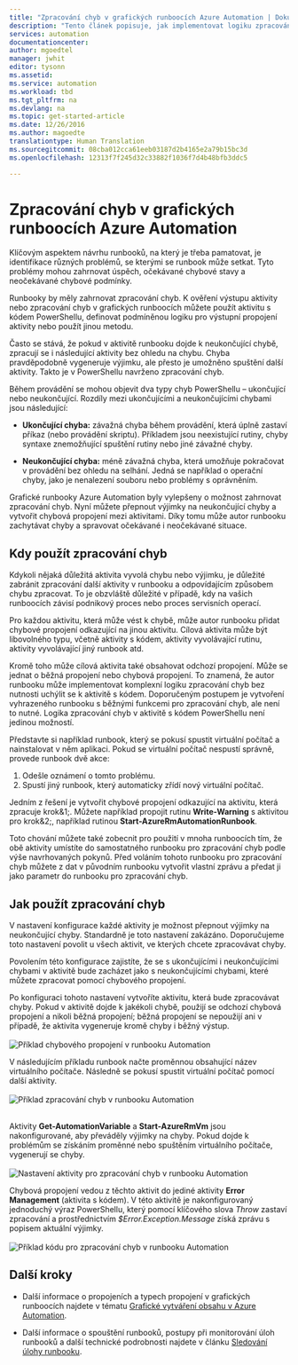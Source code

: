 ```yaml
---
title: "Zpracování chyb v grafických runboocích Azure Automation | Dokumentace Microsoftu"
description: "Tento článek popisuje, jak implementovat logiku zpracování chyb v grafických runboocích Azure Automation."
services: automation
documentationcenter: 
author: mgoedtel
manager: jwhit
editor: tysonn
ms.assetid: 
ms.service: automation
ms.workload: tbd
ms.tgt_pltfrm: na
ms.devlang: na
ms.topic: get-started-article
ms.date: 12/26/2016
ms.author: magoedte
translationtype: Human Translation
ms.sourcegitcommit: 08cba012cca61eeb03187d2b4165e2a79b15bc3d
ms.openlocfilehash: 12313f7f245d32c33882f1036f7d4b48bfb3ddc5

---
```


# <a name="error-handling-in-azure-automation-graphical-runbooks"></a>Zpracování chyb v grafických runboocích Azure Automation

Klíčovým aspektem návrhu runbooků, na který je třeba pamatovat, je identifikace různých problémů, se kterými se runbook může setkat. Tyto problémy mohou zahrnovat úspěch, očekávané chybové stavy a neočekávané chybové podmínky.

Runbooky by měly zahrnovat zpracování chyb. K ověření výstupu aktivity nebo zpracování chyb v grafických runboocích můžete použít aktivitu s kódem PowerShellu, definovat podmíněnou logiku pro výstupní propojení aktivity nebo použít jinou metodu.          

Často se stává, že pokud v aktivitě runbooku dojde k neukončující chybě, zpracují se i následující aktivity bez ohledu na chybu. Chyba pravděpodobně vygeneruje výjimku, ale přesto je umožněno spuštění další aktivity. Takto je v PowerShellu navrženo zpracování chyb.    

Během provádění se mohou objevit dva typy chyb PowerShellu – ukončující nebo neukončující. Rozdíly mezi ukončujícími a neukončujícími chybami jsou následující:

* **Ukončující chyba:** závažná chyba během provádění, která úplně zastaví příkaz (nebo provádění skriptu). Příkladem jsou neexistující rutiny, chyby syntaxe znemožňující spuštění rutiny nebo jiné závažné chyby.

* **Neukončující chyba:** méně závažná chyba, která umožňuje pokračovat v provádění bez ohledu na selhání. Jedná se například o operační chyby, jako je nenalezení souboru nebo problémy s oprávněním.

Grafické runbooky Azure Automation byly vylepšeny o možnost zahrnovat zpracování chyb. Nyní můžete přepnout výjimky na neukončující chyby a vytvořit chybová propojení mezi aktivitami. Díky tomu může autor runbooku zachytávat chyby a spravovat očekávané i neočekávané situace.  

## <a name="when-to-use-error-handling"></a>Kdy použít zpracování chyb

Kdykoli nějaká důležitá aktivita vyvolá chybu nebo výjimku, je důležité zabránit zpracování další aktivity v runbooku a odpovídajícím způsobem chybu zpracovat. To je obzvláště důležité v případě, kdy na vašich runboocích závisí podnikový proces nebo proces servisních operací.

Pro každou aktivitu, která může vést k chybě, může autor runbooku přidat chybové propojení odkazující na jinou aktivitu.  Cílová aktivita může být libovolného typu, včetně aktivity s kódem, aktivity vyvolávající rutinu, aktivity vyvolávající jiný runbook atd.

Kromě toho může cílová aktivita také obsahovat odchozí propojení. Může se jednat o běžná propojení nebo chybová propojení. To znamená, že autor runbooku může implementovat komplexní logiku zpracování chyb bez nutnosti uchýlit se k aktivitě s kódem. Doporučeným postupem je vytvoření vyhrazeného runbooku s běžnými funkcemi pro zpracování chyb, ale není to nutné. Logika zpracování chyb v aktivitě s kódem PowerShellu není jedinou možností.  

Představte si například runbook, který se pokusí spustit virtuální počítač a nainstalovat v něm aplikaci. Pokud se virtuální počítač nespustí správně, provede runbook dvě akce:

1. Odešle oznámení o tomto problému.
2. Spustí jiný runbook, který automaticky zřídí nový virtuální počítač.

Jedním z řešení je vytvořit chybové propojení odkazující na aktivitu, která zpracuje krok&1;. Můžete například propojit rutinu **Write-Warning** s aktivitou pro krok&2;, například rutinou **Start-AzureRmAutomationRunbook**.

Toto chování můžete také zobecnit pro použití v mnoha runboocích tím, že obě aktivity umístíte do samostatného runbooku pro zpracování chyb podle výše navrhovaných pokynů. Před voláním tohoto runbooku pro zpracování chyb můžete z dat v původním runbooku vytvořit vlastní zprávu a předat ji jako parametr do runbooku pro zpracování chyb.

## <a name="how-to-use-error-handling"></a>Jak použít zpracování chyb

V nastavení konfigurace každé aktivity je možnost přepnout výjimky na neukončující chyby. Standardně je toto nastavení zakázáno. Doporučujeme toto nastavení povolit u všech aktivit, ve kterých chcete zpracovávat chyby.  

Povolením této konfigurace zajistíte, že se s ukončujícími i neukončujícími chybami v aktivitě bude zacházet jako s neukončujícími chybami, které můžete zpracovat pomocí chybového propojení.  

Po konfiguraci tohoto nastavení vytvoříte aktivitu, která bude zpracovávat chyby. Pokud v aktivitě dojde k jakékoli chybě, použijí se odchozí chybová propojení a nikoli běžná propojení; běžná propojení se nepoužijí ani v případě, že aktivita vygeneruje kromě chyby i běžný výstup.<br><br> ![Příklad chybového propojení v runbooku Automation](media/automation-runbook-graphical-error-handling/error-link-example.png)

V následujícím příkladu runbook načte proměnnou obsahující název virtuálního počítače. Následně se pokusí spustit virtuální počítač pomocí další aktivity.<br><br> ![Příklad zpracování chyb v runbooku Automation](media/automation-runbook-graphical-error-handling/runbook-example-error-handling.png)<br><br>      

Aktivity **Get-AutomationVariable** a **Start-AzureRmVm** jsou nakonfigurované, aby převáděly výjimky na chyby.  Pokud dojde k problémům se získáním proměnné nebo spuštěním virtuálního počítače, vygenerují se chyby.<br><br> ![Nastavení aktivity pro zpracování chyb v runbooku Automation](media/automation-runbook-graphical-error-handling/activity-blade-convertexception-option.png)

Chybová propojení vedou z těchto aktivit do jediné aktivity **Error Management** (aktivita s kódem). V této aktivitě je nakonfigurovaný jednoduchý výraz PowerShellu, který pomocí klíčového slova *Throw* zastaví zpracování a prostřednictvím *$Error.Exception.Message* získá zprávu s popisem aktuální výjimky.<br><br> ![Příklad kódu pro zpracování chyb v runbooku Automation](media/automation-runbook-graphical-error-handling/runbook-example-error-handling-code.png)


## <a name="next-steps"></a>Další kroky

* Další informace o propojeních a typech propojení v grafických runboocích najdete v tématu [Grafické vytváření obsahu v Azure Automation](automation-graphical-authoring-intro.md#links-and-workflow).

* Další informace o spouštění runbooků, postupy při monitorování úloh runbooků a další technické podrobnosti najdete v článku [Sledování úlohy runbooku](automation-runbook-execution.md).



<!--HONumber=Feb17_HO1-->


